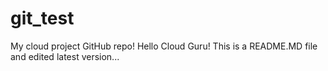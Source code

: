 # git_test
My cloud project GitHub repo!
Hello Cloud Guru!
This is a README.MD file and edited latest version...